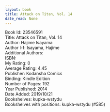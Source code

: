 ```yaml
---
layout: book
title: Attack on Titan, Vol. 14
date_read: None
---
```


Book Id: 23546591<br />
Title: Attack on Titan, Vol. 14<br />
Author: Hajime Isayama<br />
Author l-f: Isayama, Hajime<br />
Additional Authors: <br />
ISBN: <br />
My Rating: 0<br />
Average Rating: 4.45<br />
Publisher: Kodansha Comics<br />
Binding: Kindle Edition<br />
Number of Pages: 192<br />
Year Published: 2014<br />
Date Added: 2019/10/21<br />
Bookshelves: kupka-wstydu<br />
Bookshelves with positions: kupka-wstydu (#585)<br />

